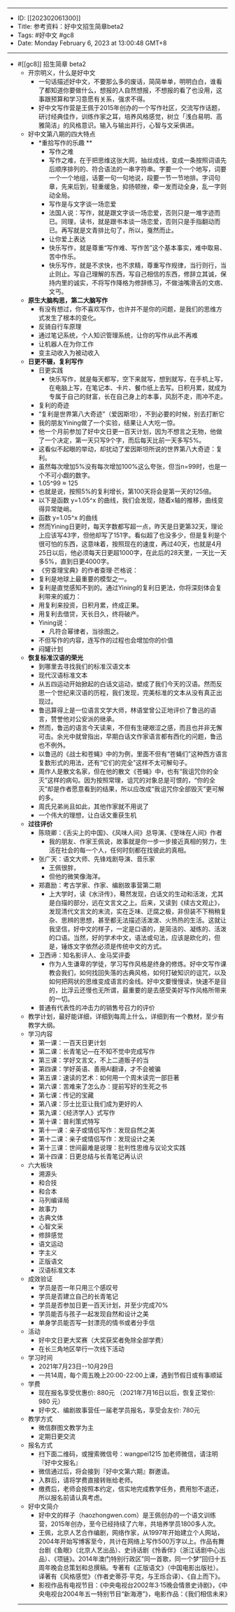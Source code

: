 - --
- ID: [[202302061300]]
- Title: 参考资料：好中文招生简章beta2
- Tags: #好中文 #gc8
- Date: Monday February 6, 2023 at 13:00:48 GMT+8
- --
- #[[gc8]] 招生简章 beta2
    - 开宗明义，什么是好中文
        - 一句话描述好中文，不要那么多的废话，简简单单，明明白白，谁看了都知道你要做什么，想报的人自然想报，不想报的看了也没用，这事跟预算和学习意愿有关系，强求不得。
        - 好中文写作营是王佩于2015年创办的一个写作社区，交流写作话题，研讨经典佳作，训练作家之耳，培养风格感觉，树立「浅白易明、高雅简洁」的风格意识。输入与输出并行，心智与文采俱进。
    - 好中文第八期的四大特点
        - *重拾写作的乐趣 **
            - 写作之难
            - 写作之难，在于把思维这张大网，抽丝成线，变成一条按照词语先后顺序排列的、符合语法的一串字符串。字要一个一个地写，词要一个一个地组，话要一句一句地说，段要一节一节地排。字词句章，先来后到，轻重缓急，抑扬顿挫，牵一发而动全身，乱一字则动全局。
            - 写作是与文字谈一场恋爱
            - 法国人说：写作，就是跟文字谈一场恋爱，否则只是一堆字迹而已。同理，读书，就是跟书本谈一场恋爱，否则只是手指翻动而已。再写就是文青排比句了，所以，戛然而止。
            - 让你爱上表达
            - 快乐写作，就是尊重“写作难、写作苦”这个基本事实，难中取易、苦中作乐。
            - 快乐写作，就是不求快，也不求精，尊重写作规律，当行则行，当止则止。写自己理解的东西，写自己相信的东西，修辞立其诚，保持内里的诚实，不将写作降格为修辞练习，不做油嘴滑舌的文痞、文丐。
    - **原生大脑构思，第二大脑写作**
        - 有没有想过，你不喜欢写作，也许并不是你的问题，是我们的思维方式发生了根本的变化。
        - 反骑自行车原理
        - 通过笔记系统，个人知识管理系统，让你的写作从此不再难
        - 让机器人在为你工作
        - 变主动收入为被动收入
    - **日更不辍，复利写作**
        - 日更实践
            - 快乐写作，就是每天都写，空下来就写，想到就写，在手机上写，在电脑上写，在笔记本、卡片、餐巾纸上去写。日积月累，就成为专属于自己的财富，长在自己身上的本事，风刮不走，雨冲不走。
        - 复利的奇迹
        - “复利是世界第八大奇迹”（爱因斯坦），不到必要的时候，别去打断它
        - 我的朋友Yining做了一个实验，结果让人大吃一惊。
        - 他一个月前参加了好中文日更一百天计划，因为不想言之无物，他做了一个决定，第一天只写9个字，而后每天比前一天多写5%。
        - 这看似不起眼的举动，却扰动了爱因斯坦所说的世界第八大奇迹：复利。
        - 虽然每次增加5%没有每次增加100%这么夸张，但当n=99时，也是一个不可小觑的数字。
        - 1.05^99 ≈ 125
        - 也就是说，按照5%的复利增长，第100天将会是第一天的125倍。
        - 以下是函数 y=1.05^x 的曲线，我们会发现，随着x轴的推移，曲线变得异常陡峭。
        - 函数 y=1.05^x 的曲线
        - 然而Yining日更时，每天字数都写超一点，昨天是日更第32天，理论上应该写43字，但他却写了151字。看似超了也没多少，但是复利是个很可怕的东西，这意味着，按照现在的速度，再过40天，也就是4月25日以后，他必须每天日更超1000字，在此后的28天里，一天比一天多5%，直到日更4000字。
        - 《穷查理宝典》的作者查理·芒格说：
        - 复利是地球上最重要的模型之一。
        - 复利是直觉感知不到的。通过Yining的复利日更法，你将深刻体会复利带来的威力：
        - 用复利来投资，日积月累，终成正果。
        - 用复利去借贷，天长日久，终将破产。
        - Yining说：
            - 凡符合幂律者，当徐图之。
        - 不但写作的内容，连写作的过程也会增加你的价值
        - 闷罐计划
    - **恢复标准汉语的荣光**
        - 到哪里去寻找我们的标准汉语文本
        - 现代汉语标准文本
        - 从五四运动开始掀起的白话文运动，塑成了我们今天的汉语。然而反思一个世纪来汉语的历程，我们发现，完美标准的文本从没有真正出现过。
        - 鲁迅算得上是一位语言文学大师，林语堂曾公正地评价了鲁迅的语言，赞誉他对公安派的继承。
        - 然而，鲁迅的语言今天读来，不但有生硬艰涩之感，而且也并非无懈可击。余光中就曾指出，早期白话文作家语言都有西化的问题，鲁迅也不例外。
        - 以鲁迅的《战士和苍蝇》中的为例，里面不但有“苍蝇们”这种西方语言复数形式的用法，还有“它们的完全”这样不太可解句子。
        - 周作人是散文名家，但在他的散文《苍蝇》中，也有“我诅咒你的全灭”这样的病句。因为按照常理，诅咒的对象总是可恨的，“你的全灭”却是作者愿意看到的结果，所以应改成“我诅咒你全部毁灭”更可解的多。
        - 周氏兄弟尚且如此，其他作家就不用说了
        - 一个伟大的理想，让白话文重获生机
    - **过往评价**
        - 陈晓卿：《舌尖上的中国》、《风味人间》总导演、《至味在人间》作者
            - 我的朋友、作家王佩说，故事就是你一步一步接近真相的努力，生活在社会的每一个人，任何时刻都在找彼此的真相。
        - 张广天：语文大师、先锋戏剧导演、音乐家
            - 王佩很胖，
            - 但他的微笑像海洋。
        - 郑嘉励：考古学家、作家、编剧故事营第二期
            - 上大学时，读《水浒传》，蓦然发现，白话文的生动和活泼，尤其是白描的部分，远在文言文之上。后来，又读到《续古文观止》，发现清代文言文的末流，实在乏味、迂腐之极，非但装不下稍稍复杂、思辨的思想，甚至都无法描述活泼泼、火热热的生活。这就让我坚信，好中文的样子，一定是口语的，是简洁的、凝练的、活泼的口语。当然，好的学术中文，语法或句法，应该是欧化的，但是，锤炼文字依然必须是传统中文的方式。
        - 卫西谛：知名影评人、金马奖评委
            - 作为人生谦卑的学徒，学习写作风格是终身的修炼。好中文写作课教会我们，如何找回失落的古典风格，如何打破知识的诅咒，以及如何把网状的思维变成语言的金线。好中文要慢慢读，快速不是目的，比浮云还慢也无所谓，最重要的是去感受美好写作风格所带来的一切。
        - 普通有代表性的冲击力的销售号召力的评价
    - 教学计划，最好能详细，详细到每周上什么，详细到有一个教材，至少有教学大纲。
    - 学习内容
        - 第一课：一百天日更计划
        - 第二课：长青笔记—在不知不觉中完成写作
        - 第三课：学好文言文，不上二道贩子的当
        - 第四课：学好英语、善用AI翻译，才不会被骗
        - 第五课：速读的艺术：如何用一个周末读完一部巨著
        - 第六课：苦难来了怎么办：提前写好的生死之书
        - 第七课：传记的宝藏
        - 第八课：莎士比亚让我们成为更好的人
        - 第九课：《经济学人》式写作
        - 第十课：普利策式特写
        - 第十一课：亲子或情侣写作：发现自然之美
        - 第十二课：亲子或情侣写作：发现设计之美
        - 第十三课：世间最难是说理：批判性思维与议论文实践
        - 第十四课：日更总结与长青笔记再认识
    - 六大板块
        - 溯源头
        - 和合技
        - 和合本
        - 马列编译局
        - 故事力
        - 古典文体
        - 心智文采
        - 修辞感觉
        - 语文运动
        - 字主义
        - 正版语文
        - 汉语标准文本
    - 成效验证
        - 学员是否一年只用三个感叹号
        - 学员是否建立自己的长青笔记
        - 学员是否参加日更一百天计划，并至少完成70%
        - 学员能否与孩子一起发现自然和设计之美
        - 单身学员能否写一封漂亮的情书或者分手信
    - 活动
        - 好中文日更大奖赛（大奖获奖者免除全部学费）
        - 在长三角地区举行一次线下活动
    - 学习时间
        - 2021年7月23日--10月29日
        - 一共14周，每个周五晚上20:00-22:00上课，遇到节假日或有事顺延
    - 学费
        - 现在报名享受优惠价: 880元 （2021年7月16日以后，恢复正常价: 980 元）
        - 好中文、编剧故事营任一届老学员报名，享受会友价: 780元
    - 教学方式
        - 微信群图文教学为主
        - 定期日更交流
    - 报名方式
        - 扫下面二维码，或搜索微信号：wangpei1215 加老师微信，请注明『好中文报名』
        - 微信通过后，将会接到『好中文第六期』群邀请。
        - 入群后，请将学费直接转账给老师。
        - 缴费后，老师会按照本约定，信实地完成教学任务，费用恕不退还，所以报名前请认真考虑。
    - 好中文简介
        - 好中文的样子（haozhongwen.com）是王佩创办的一个语文训练营，2015年创办，至今已经持续了六年，共培养学员1800多人次。
        - 王佩，北京人艺合作编剧，网络作家，从1997年开始建立个人网站，2004年开始写博客至今，共计在网络上写作500万字以上。作品有舞台剧《鱼眼》（北京人艺出品）、史诗话剧《怜香伴》（浙江话剧中心出品）、《项链》。2014年澳门特别行政区”同一首歌，同一个梦”回归十五周年晚会总策划和总撰稿。专著有《正版语文》（中国电影出版社）。译著有《风格感觉》（作者史蒂芬·平克，与王烁合译）、《自上而下》。
        - 影视作品有电视节目：《中央电视台2002年3·15晚会情景史诗剧》，《中央电视台2004年五一特别节目“新海港”》，电影作品：《我们相信未来》
    - ---
